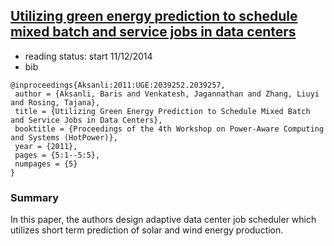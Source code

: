 ## [Utilizing green energy prediction to schedule mixed batch and service jobs in data centers](http://dl.acm.org/citation.cfm?id=2039257)

- reading status: start 11/12/2014
- bib
```
@inproceedings{Aksanli:2011:UGE:2039252.2039257,
 author = {Aksanli, Baris and Venkatesh, Jagannathan and Zhang, Liuyi and Rosing, Tajana},
 title = {Utilizing Green Energy Prediction to Schedule Mixed Batch and Service Jobs in Data Centers},
 booktitle = {Proceedings of the 4th Workshop on Power-Aware Computing and Systems (HotPower)},
 year = {2011},
 pages = {5:1--5:5},
 numpages = {5}
} 
```

### Summary
In this paper, the authors design adaptive data center job scheduler which utilizes short term prediction of solar and wind energy production.
